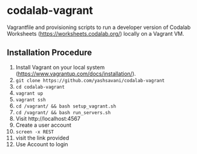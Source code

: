 # codalab-vagrant
Vagrantfile and provisioning scripts to run a developer version of Codalab Worksheets (https://worksheets.codalab.org/) locally on a Vagrant VM.

## Installation Procedure
1. Install Vagrant on your local system (https://www.vagrantup.com/docs/installation/).
2. `git clone https://github.com/yashsavani/codalab-vagrant`
3. `cd codalab-vagrant`
4. `vagrant up`
5. `vagrant ssh`
6. `cd /vagrant/ && bash setup_vagrant.sh`
7. `cd /vagrant/ && bash run_servers.sh`
8. Visit http://localhost:4567
9. Create a user account
10. `screen -x REST`
11. visit the link provided
12. Use Account to login
